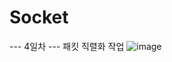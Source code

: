 # Socket
--- 4일차 ---
패킷 직렬화 작업
![image](https://github.com/swyou1123/Socket/assets/98148597/7ba6d4d3-ba52-4898-93d9-17c29320e0f2)
